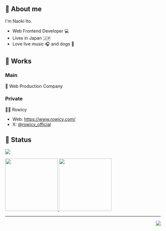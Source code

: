 ## 🤩 About me

I'm Naoki Ito.

- Web Frontend Developer 💻
- Lives in Japan 🇯🇵
- Love live music 🎧 and dogs 🐾

## 💼 Works

### Main

🏢 Web Production Company

### Private

🧑‍💻 Rowicy

- Web: https://www.rowicy.com/
- X: [@rowicy_official](https://x.com/rowicy_official)

## 📖 Status

![](https://github-profile-summary-cards.vercel.app/api/cards/profile-details?username=naoki-00-ito&theme=dracula)

<p>
  <a href="https://github.com/naoki-00-ito">
    <img
      height="170px"
      src="https://github-readme-stats-sigma-five.vercel.app/api?username=naoki-00-ito&count_private=true&show_icons=true&include_orgs=true&theme=dracula"
    />
  </a>
  <a href="https://github.com/naoki-00-ito">
    <img
      height="170px"
      src="https://github-readme-stats-sigma-five.vercel.app/api/top-langs/?username=naoki-00-ito&layout=compact&include_orgs=true&theme=dracula"
    />
  </a>
</p>

---

<img src="https://komarev.com/ghpvc/?username=naoki-00-ito&color=blue&style=flat-square&label=visitors" align="right" />
